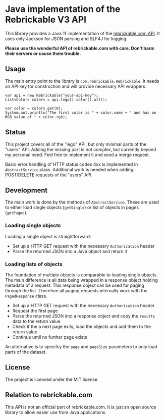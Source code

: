 # Java implementation of the Rebrickable V3 API

This library provides a Java 11 implementation of the [rebrickable.com API](https://rebrickabkle.com/api/).
It uses only Jackson for JSON parsing and SLF4J for logging.

**Please use the wonderful API of rebrickable.com with care. Don't harm their servers or cause
them trouble.**

## Usage

The main entry point to the library is `com.rebrickable.Rebrickable`. It needs an API key for construction
and will provide necessary API wrappers.

    var api = new Rebrickable("your-api-key");
    List<Color> colors = api.lego().color().all();

    var color = colors.get(0);
    System.out.println("The first color is " + color.name + " and has an RGB value of " + color.rgb);

## Status

This project covers all of the "lego" API, but only minimal parts of the "users" API. Adding the
missing part is not complex, but currently beyond my personal need. Feel free to implement it and
send a merge request.

Basic error handling of HTTP status codes 4xx is implemented in `AbstractService` class. Additional
work is needed when adding POST/DELETE requests of the "users" API.

## Development

The main work is done by the methods of `AbstractService`. These are used to either load single
objects (`getSingle`) or list of objects in pages (`getPaged`).

### Loading single objects

Loading a single object is straightforward:

- Set up a HTTP GET request with the necessary `Authorization` header
- Parse the returned JSON into a Java object and return it

### Loading lists of objects

The foundation of multiple objects is comparable to loading single objects. The main difference is
all data being wrapped in a response object holding metadata of a request. This response object can
be used for paging through the list. Therefore all paging requests internally work with the
`PagedResponse` class.

- Set up a HTTP GET request with the necessary `Authorization` header
- Request the first page
- Parse the returned JSON into a response object and copy the `results` data to the return value
- Check if the a next page exits, load the objects and add them to the return value
- Continue until no further page exists

An alternative is to specifcy the `page` and `pageSize` parameters to only load parts of the
dataset.

## License

The project is licensed under the MIT license.

## Relation to rebrickable.com

This API is not an official part of rebrickable.com. It is just an open source library to allow
easier use from Java applications.